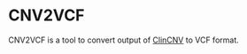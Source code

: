 # CNV2VCF

CNV2VCF is a tool to convert output of [ClinCNV](https://github.com/imgag/ClinCNV) to VCF format.